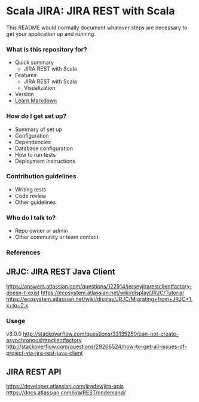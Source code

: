 # Scala JIRA: JIRA REST with Scala #

This README would normally document whatever steps are necessary to get your application up and running.

### What is this repository for? ###

* Quick summary
    - JIRA REST with Scala
* Features
    - JIRA REST with Scala
    - Visualization
* Version
* [Learn Markdown](https://bitbucket.org/tutorials/markdowndemo)

### How do I get set up? ###

* Summary of set up
* Configuration
* Dependencies
* Database configuration
* How to run tests
* Deployment instructions

### Contribution guidelines ###

* Writing tests
* Code review
* Other guidelines

### Who do I talk to? ###

* Repo owner or admin
* Other community or team contact

### References ###

JRJC: JIRA REST Java Client
----------------------------
https://answers.atlassian.com/questions/122914/jerseyjirarestclientfactory-doesn-t-exist
https://ecosystem.atlassian.net/wiki/display/JRJC/Tutorial
https://ecosystem.atlassian.net/wiki/display/JRJC/Migrating+from+JRJC+1.x+to+2.x

### Usage
v3.0.0
http://stackoverflow.com/questions/33135250/can-not-create-asynchronoushttpclientfactory
http://stackoverflow.com/questions/29206524/how-to-get-all-issues-of-project-via-jira-rest-java-client

JIRA REST API
-------------
https://developer.atlassian.com/jiradev/jira-apis
https://docs.atlassian.com/jira/REST/ondemand/
